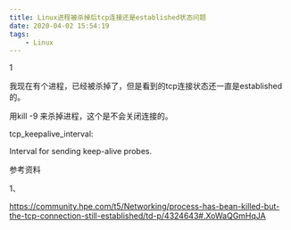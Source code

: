 ```yaml
---
title: Linux进程被杀掉后tcp连接还是established状态问题
date: 2020-04-02 15:54:19
tags:
	- Linux
---
```


1

我现在有个进程，已经被杀掉了，但是看到的tcp连接状态还一直是established的。

用kill -9 来杀掉进程，这个是不会关闭连接的。

  tcp_keepalive_interval:

Interval for sending keep-alive probes.  

参考资料

1、

https://community.hpe.com/t5/Networking/process-has-bean-killed-but-the-tcp-connection-still-established/td-p/4324643#.XoWaQGmHqJA